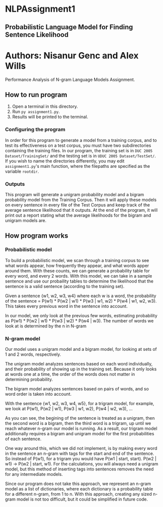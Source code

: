 # NLPAssignment1
## Probabilistic Language Model for Finding Sentence Likelihood

# Authors: Nisanur Genc and Alex Wills
Performance Analysis of N-gram Language Models Assignment.


## How to run program
1. Open a terminal in this directory.
2. Run `py assignment1.py`.
3. Results will be printed to the terminal. 

### Configuring the program
In order for this program to generate a model from a training corpus, and to test its effectiveness on a test corpus, you must have two subdirectories containing the training files. In our program, the training set is in `DUC 2005 Dataset/TrainingSet/` and the testing set is in `UDUC 2005 Dataset/TestSet/`. If you wish to name the directories differently, you may edit `assignment1.py`'s main function, where the filepaths are specified as the variable `rootdir`.

### Outputs
This program will generate a unigram probability model and a bigram probability model from the Training Corpus. Then it will apply these models on every sentence in every file of the Test Corpus and keep track of the average sentence likelihood that it outputs. At the end of the program, it will print out a report stating what the average likelihoods for the bigram and unigram models are.

## How program works

### Probabilistic model

To build a probabilistic model, we scan through a training corpus to see what words appear, how frequently they appear, and what words apper around them. With these counts, we can generate a probability table for every word, and every 2 words. With this model, we can take in a sample sentence and use our probaility tables to determine the likelihood that the sentence is a valid sentence (according to the training set).

Given a sentence {w1, w2, w3, w4} where each w is a word, the probability of the sentence = P(w1) * P(w2 | w1) * P(w3 | w1, w2) * P(w4 | w1, w2, w3). This takes every previous word in the sentence into account.

In our model, we only look at the previous few words, estimating probability as P(w1) * P(w2 | w1) * P(w3 | w2) * P(w4 | w3). The number of words we look at is determined by the n in N-gram


### N-gram model
Our model uses a unigram model and a bigram model, for looking at sets of 1 and 2 words, respectively. 

The unigram model analyzes sentences based on each word individually, and their probability of showing up in the training set. Because it only looks at words one at a time, the order of the words does not matter in determining probability.

The bigram model analyzes sentences based on pairs of words, and so word order is taken into account.

With the sentence {w1, w2, w3, w4, w5}, for a trigram model, for example, we look at P(w1), P(w2 | w1), P(w3 | w1, w2), P(w4 | w2, w3), ...

As you can see, the begining of the sentence is treated as a unigram, then the second word is a bigram, then the third word is a trigram, up until we reach whatever n-gram our model is running.
As a result, our trigram model additionally requires a bigram and unigram model for the first probabilities of each sentence.

One way around this, which we did not implement, is by making every word in the sentence an n-gram with tags for the start and end of the sentence. So instead of P(w1), for a trigram you would have P(w1 | start, start).
P(w2 | w1) -> P(w2 | start, w1). For the calculations, you will always need a unigram model, but this method of inserting tags into sentences removes the need for any intermediate models.

Since our program does not take this approach, we represent an n-gram model as a list of dictionaries, where each dictionary is a probability table for a different n-gram, from 1 to n. With this approach, creating any sized n-gram model is not too difficult, but it could be simplified in future code.